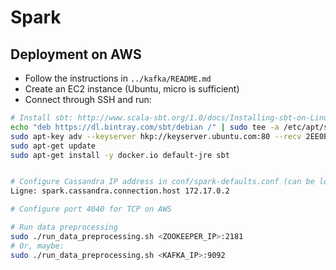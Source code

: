 # Spark

## Deployment on AWS

* Follow the instructions in `../kafka/README.md`
* Create an EC2 instance (Ubuntu, micro is sufficient)
* Connect through SSH and run:

```bash
# Install sbt: http://www.scala-sbt.org/1.0/docs/Installing-sbt-on-Linux.html
echo "deb https://dl.bintray.com/sbt/debian /" | sudo tee -a /etc/apt/sources.list.d/sbt.list
sudo apt-key adv --keyserver hkp://keyserver.ubuntu.com:80 --recv 2EE0EA64E40A89B84B2DF73499E82A75642AC823
sudo apt-get update
sudo apt-get install -y docker.io default-jre sbt


# Configure Cassandra IP address in conf/spark-defaults.conf (can be local IP)
Ligne: spark.cassandra.connection.host 172.17.0.2

# Configure port 4040 for TCP on AWS

# Run data preprocessing
sudo ./run_data_preprocessing.sh <ZOOKEEPER_IP>:2181
# Or, maybe:
sudo ./run_data_preprocessing.sh <KAFKA_IP>:9092
```
